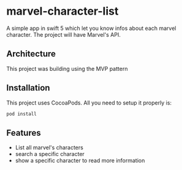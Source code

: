 # marvel-character-list
A simple app in swift 5 which let you know infos about each marvel character.
The project will have Marvel's API.
## Architecture
This project was building using the MVP pattern
## Installation
This project uses CocoaPods. All you need to setup it properly is:
```bash
pod install
```
## Features
- List all marvel's characters
- search a specific character
- show a specific character to read more information